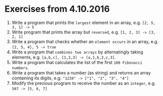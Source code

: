 # Exercises from 4.10.2016

1. Write a program that prints the `largest` element in an array, e.g. `[2, 5, 3, 1] -> 5`
2. Write program that prints the array but `reversed`, e.g. `[1, 2, 3] -> [3, 2, 1]`
3. Write a program that checks whether an `element occurs` in an array, e.g. `[2, 5, 4], 5 -> true`
4. Write a program that `combines two arrays` by alternatingly taking elements, e.g. `[a,b,c], [1,2,3] -> [a,1,b,2,c,3]`.
5. Write a program that calculates the list of the first `100 Fibonacci numbers`.
6. Write a program that takes a number (as string) and returns an array containing its digits, e.g. `"1234" -> ["1", "2", "3", "4"]`
7. Modify the previous program to receive the number as an `integer`, e.g. `567 -> [5, 6, 7]`
